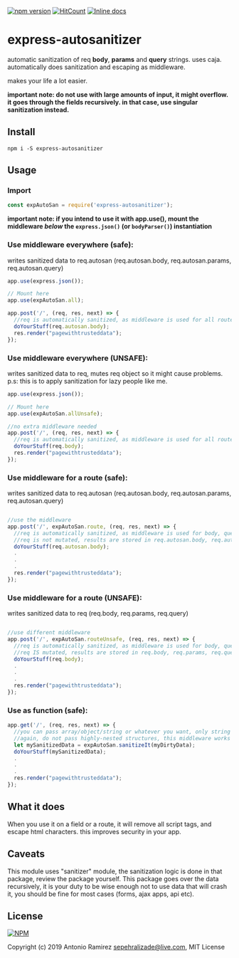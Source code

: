 [![npm version](https://badge.fury.io/js/express-autosanitizer.svg)](https://badge.fury.io/js/express-autosanitizer)
[![HitCount](http://hits.dwyl.io/antoniormrzz/express-autosanitizer.svg)](http://hits.dwyl.io/antoniormrzz/express-autosanitizer)
[![Inline docs](http://inch-ci.org/github/antoniormrzz/express-autosanitizer.svg?branch=master)](http://inch-ci.org/github/antoniormrzz/express-autosanitizer)

# express-autosanitizer

automatic sanitization of req **body**, **params** and **query** strings. uses caja. automatically does sanitization and escaping as middleware.

makes your life a lot easier.

**important note: do not use with large amounts of input, it might overflow. it goes through the fields recursively.
in that case, use singular sanitization instead.**

## Install

```
npm i -S express-autosanitizer
```

## Usage

### Import 

```javascript
const expAutoSan = require('express-autosanitizer');
```
**important note: if you intend to use it with app.use(), mount the middleware *below* the `express.json()` (or `bodyParser()`) instantiation**

### Use middleware everywhere (safe):

  writes sanitized data to req.autosan (req.autosan.body, req.autosan.params, req.autosan.query)
  
```javascript
app.use(express.json());

// Mount here
app.use(expAutoSan.all);

app.post('/', (req, res, next) => {
  //req is automatically sanitized, as middleware is used for all routes
  doYourStuff(req.autosan.body);
  res.render("pagewithtrusteddata");
});
```

### Use middleware everywhere (UNSAFE):

  writes sanitized data to req, mutes req object so it might cause problems.
  p.s: this is to apply sanitization for lazy people like me.
  
```javascript
app.use(express.json());

// Mount here
app.use(expAutoSan.allUnsafe);

//no extra middleware needed
app.post('/', (req, res, next) => {
  //req is automatically sanitized, as middleware is used for all routes
  doYourStuff(req.body);
  res.render("pagewithtrusteddata");
});
```

### Use middleware for a route (safe):

   writes sanitized data to req.autosan (req.autosan.body, req.autosan.params, req.autosan.query)

```javascript

//use the middleware
app.post('/', expAutoSan.route, (req, res, next) => {
  //req is automatically sanitized, as middleware is used for body, query and params of this route
  //req is not mutated, results are stored in req.autosan.body, req.autosan.params, req.autosan.query
  doYourStuff(req.autosan.body);
  .
  .
  .
  res.render("pagewithtrusteddata");
});
```

### Use middleware for a route (UNSAFE):

   writes sanitized data to req (req.body, req.params, req.query)

```javascript

//use different middleware
app.post('/', expAutoSan.routeUnsafe, (req, res, next) => {
  //req is automatically sanitized, as middleware is used for body, query and params of this route
  //req IS mutated, results are stored in req.body, req.params, req.query
  doYourStuff(req.body);
  .
  .
  .
  res.render("pagewithtrusteddata");
});
```

### Use as function (safe):

```javascript
app.get('/', (req, res, next) => {
  //you can pass array/object/string or whatever you want, only string parts will be sanitized
  //again, do not pass highly-nested structures, this middleware works recursively
  let mySanitizedData = expAutoSan.sanitizeIt(myDirtyData);
  doYourStuff(mySanitizedData);
  .
  .
  .
  res.render("pagewithtrusteddata");
});
```

## What it does

When you use it on a field or a route, it will remove all script tags, and escape html characters. this improves security in your app.


## Caveats

This module uses "sanitizer" module, the sanitization logic is done in that package, review the package yourself.
This package goes over the data recursively, it is your duty to be wise enough not to use data that will crash it, you should be fine for most cases (forms, ajax apps, api etc).

## License

[![NPM](https://nodei.co/npm/express-autosanitizer.png?downloads=true&downloadRank=true&stars=true)](https://nodei.co/npm/express-autosanitizer/)

Copyright (c) 2019 Antonio Ramirez <sepehralizade@live.com>, MIT License
